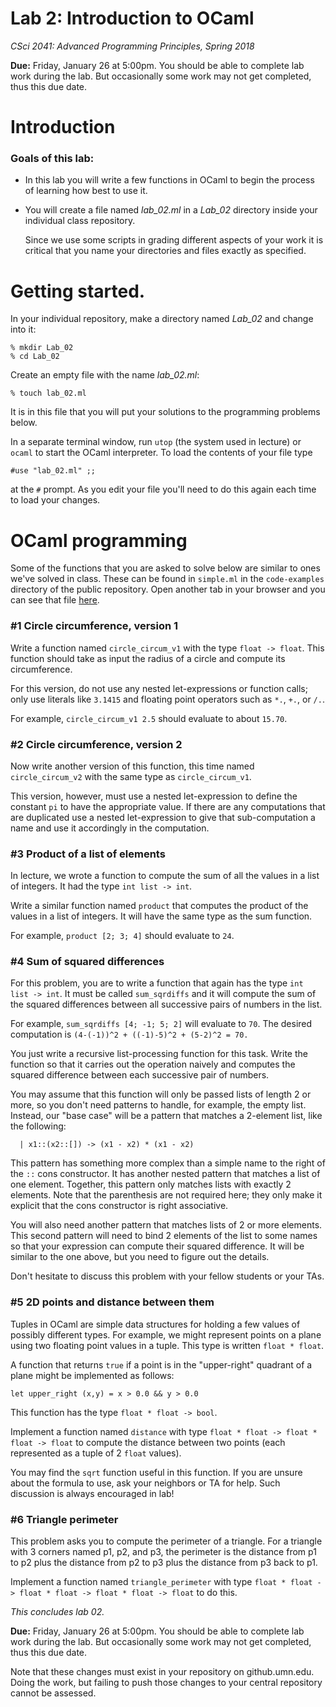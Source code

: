 # Lab 2: Introduction to OCaml

*CSci 2041: Advanced Programming Principles, Spring 2018*

**Due:** Friday, January 26 at 5:00pm.  You should be able to complete
lab work during the lab.   But occasionally some work may not get
completed, thus this due date. 

# Introduction

### Goals of this lab:

+ In this lab you will write a few functions in OCaml to begin the
process of learning how best to use it.

+ You will create a file named *lab_02.ml* in a *Lab_02* directory
  inside your individual class repository.  

  Since we use some scripts in grading different aspects of your work
  it is critical that you name your directories and files exactly as
  specified.


# Getting started.

In your individual repository, make a directory named *Lab_02* and
change into it: 
```
% mkdir Lab_02
% cd Lab_02
```

Create an empty file with the name *lab_02.ml*:
```
% touch lab_02.ml
```

It is in this file that you will put your solutions to the programming 
problems below.

In a separate terminal window, run ``utop`` (the system used in
lecture) or ``ocaml`` to start the OCaml interpreter.  To load the
contents of your file type  
```
#use "lab_02.ml" ;;
```
at the ``#`` prompt.  As you edit your file you'll need to do this
again each time to load your changes.


# OCaml programming 

Some of the functions that you are asked to solve below are similar to
ones we've solved in class.  These can be found in ``simple.ml`` in
the ``code-examples`` directory of the public repository.  Open
another tab in your browser and you can see that file
[here](https://github.umn.edu/umn-csci-2041-S18/public-class-repo/blob/master/Sample%20Programs/simple.ml).

### #1 Circle circumference, version 1

Write a function named ``circle_circum_v1`` with the type ``float ->
float``.  This function should take as input the radius of a circle and 
compute its circumference.

For this version, do not use any nested let-expressions or function
calls; only use literals like ``3.1415`` and floating point operators
such as ``*.``, ``+.``, or ``/.``.

For example, ``circle_circum_v1 2.5`` should evaluate to about ``15.70``.

### #2 Circle circumference, version 2

Now write another version of this function, this time named
``circle_circum_v2`` with the same type as ``circle_circum_v1``.

This version, however, must use a nested let-expression to define the
constant ``pi`` to have the appropriate value.  If there are any
computations that are duplicated use a nested let-expression to give
that sub-computation a name and use it accordingly in the computation.

### #3 Product of a list of elements

In lecture, we wrote a function to compute the sum of all the values
in a list of integers.  It had the type ``int list -> int``.

Write a similar function named ``product`` that computes the product
of the values in a list of integers.  It will have the same type as
the sum function.

For example, ``product [2; 3; 4]`` should evaluate to ``24``.


### #4 Sum of squared differences

For this problem, you are to write a function that again has the type
``int list -> int``.  It must be called ``sum_sqrdiffs`` and it will
compute the sum of the squared differences between all successive pairs of
numbers in the list.

For example, ``sum_sqrdiffs [4; -1; 5; 2]`` will evaluate to ``70``. The desired
computation is 
```(4-(-1))^2 + ((-1)-5)^2 + (5-2)^2 = 70.```

You just write a recursive list-processing function for this task. Write the
function so that it carries out the operation naively and computes the
squared difference between each successive pair of numbers.

You may assume that this function will only be passed lists of length
2 or more, so you don't need patterns to handle, for example, the
empty list.  Instead, our "base case" will be a pattern that matches
a 2-element list, like the following:
```
  | x1::(x2::[]) -> (x1 - x2) * (x1 - x2)
```
This pattern has something more complex than a simple name to the
right of the ``::`` cons constructor.  It has another nested pattern
that matches a list of one element.  Together, this pattern only
matches lists with exactly 2 elements.  Note that the parenthesis are
not required here; they only make it explicit that the cons
constructor is right associative.

You will also need another pattern that matches lists of 2 or more
elements.  This second pattern will need to bind 2 elements of the
list to some names so that your expression can compute their squared difference.
It will be similar to the one above, but you need to figure out the
details.


Don't hesitate to discuss this problem with your fellow students or
your TAs.


### #5 2D points and distance between them

Tuples in OCaml are simple data structures for holding a few values of
possibly different types.  For example, we might represent points on a
plane using two floating point values in a tuple.  This type is
written ``float * float``.

A function that returns ``true`` if a point is in the "upper-right" quadrant 
of a plane might be implemented as follows:
```
let upper_right (x,y) = x > 0.0 && y > 0.0
```
This function has the type ``float * float -> bool``.

Implement a function named ``distance`` with type ``float * float ->
float * float -> float`` to compute the distance between two points
(each represented as a tuple of 2 ``float`` values).

You may find the ``sqrt`` function useful in this function. If you are unsure
about the formula to use, ask your neighbors or TA for help. Such discussion
is always encouraged in lab!


### #6 Triangle perimeter

This problem asks you to compute the perimeter of a triangle.  For a
triangle with 3 corners named p1, p2, and p3, the perimeter is the
distance from p1 to p2 plus the distance from p2 to p3 plus the
distance from p3 back to p1.

Implement a function named ``triangle_perimeter`` with type ``float *
float -> float * float -> float * float -> float`` to do this.



*This concludes lab 02.*


**Due:** Friday, January 26 at 5:00pm.  You should be able to
complete lab work during the lab.  But occasionally some work may not
get completed, thus this due date.

Note that these changes must exist in your repository on
github.umn.edu.  Doing the work, but failing to push those changes to
your central repository cannot be assessed.

